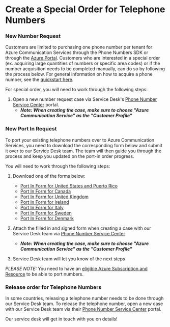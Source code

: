 # Create a Special Order for Telephone Numbers

### New Number Request
Customers are limited to purchasing one phone number per tenant for Azure Communication Services through the Phone Numbers SDK or through the [Azure Portal](https://portal.azure.com). Customers who are interested in a special order (ex. acquiring large quantities of numbers or specific area codes) or if the number acquisition needs to be completed manually, can do so by following the process below. For general information on how to acquire a phone number, see the [quickstart here](https://docs.microsoft.com/en-us/azure/communication-services/quickstarts/telephony/get-phone-number?pivots=platform-azp).

For special order, you will need to work through the following steps: 
1) Open a new number request case via Service Desk's [Phone Number Service Center](https://pstnsd.powerappsportals.com/create-case/) portal.
    - ***Note: When creating the case, make sure to choose "Azure Communication Service" as the "Customer Profile"***



### New Port In Request
To port your existing telephone numbers over to Azure Communication Services, you need to download the corresponding form below and submit it over to our Service Desk team. The team will then guide you through the process and keep you updated on the port-in order progress.

You will need to work through the following steps:
1) Download one of the forms below:
    - [Port In Form for United States and Puerto Rico](./Forms/ACS-Port-In-Form-Geographic-and-Toll-Free-(United-States-and-Puerto-Rico).docx)
    - [Port In Form for Canada](./Forms/ACS-Port-In-Form-Geographic-and-Toll-Free-(Canada).docx)
    - [Port In Form for United Kingdom](./Forms/ACS-Port-In-Form-Geographic-and-Toll-Free-(United-Kingdom).pdf)
    - [Port In Form for Ireland](./Forms/ACS-Port-In-Form-Geographic-and-Toll-Free-(Ireland).pdf)
    - [Port In Form for Italy](./Forms/ACS-Port-In-Form-Geographic-and-Toll-Free-(Italy).pdf)
    - [Port In Form for Sweden](./Forms/ACS-Port-In-Form-Geographic-and-Toll-Free-(Sweden).pdf)
    - [Port In Form for Denmark](./Forms/ACS-Port-In-Form-Geographic-and-Toll-Free-(Denmark).pdf)
    
2) Attach the filled in and signed form when creating a case with our Service Desk team via [Phone Number Service Center](https://pstnsd.powerappsportals.com/create-case/)
     - ***Note: When creating the case, make sure to choose "Azure Communication Service" as the "Customer Profile"*** 
4) Service Desk team will let you know of the next steps

*PLEASE NOTE:* You need to have an [eligible Azure Subscription and Resource](https://docs.microsoft.com/azure/communication-services/concepts/telephony-sms/plan-solution#azure-subscriptions-eligibility) to be able to port numbers.
 


### Release order for Telephone Numbers

In some countries, releasing a telephone number needs to be done through our Service Desk team.
To release the telephone number, open a new case with our Service Desk team via their [Phone Number Service Center](https://pstnsd.powerappsportals.com/) portal.

Our service desk will get in touch with you on details!
